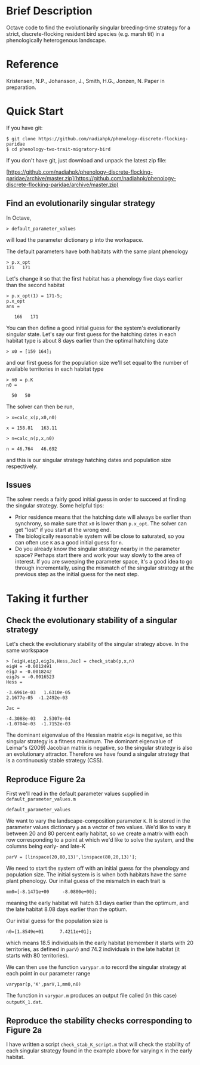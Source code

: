 # Brief Description

Octave code to find the evolutionarily singular breeding-time strategy for a strict, discrete-flocking resident bird species (e.g. marsh tit) in a phenologically heterogenous landscape.

# Reference

Kristensen, N.P., Johansson, J., Smith, H.G., Jonzen, N. Paper in preparation.

# Quick Start

If you have git:

    $ git clone https://github.com/nadiahpk/phenology-discrete-flocking-paridae
    $ cd phenology-two-trait-migratory-bird

If you don't have git, just download and unpack the latest zip file:

[https://github.com/nadiahpk/phenology-discrete-flocking-paridae/archive/master.zip](https://github.com/nadiahpk/phenology-discrete-flocking-paridae/archive/master.zip)

## Find an evolutionarily singular strategy

In Octave,

```> default_parameter_values```

will load the parameter dictionary p into the workspace. 

The default parameters have both habitats with the same
plant phenology

```
> p.x_opt
171   171
```

Let's change it so that the first habitat has a phenology
five days earlier than the second habitat

```
> p.x_opt(1) = 171-5;
p.x_opt
ans =

   166   171 
```

You can then define a good initial guess for the system's
evolutionarily singular state. Let's say our first guess for the
hatching dates in each habitat type is about 8 days earlier
than the optimal hatching date

```
> x0 = [159 164];
```

and our first guess for the population size we'll set equal
to the number of available territories in each habitat type

```
> n0 = p.K
n0 =

  50   50 
```

The solver can then be run,

```
> x=calc_x(p,x0,n0)

x = 158.81   163.11

> n=calc_n(p,x,n0)

n = 46.764   46.692
```

and this is our singular strategy hatching dates and
population size respectively.

## Issues

The solver needs a fairly good initial guess in order to succeed at finding the singular strategy. Some helpful tips:

* Prior residence means that the hatching date will always be earlier than synchrony, so make sure that ```x0``` is lower than ```p.x_opt```. The solver can get "lost" if you start at the wrong end.
* The biologically reasonable system will be close to saturated, so you can often use ```K``` as a good initial guess for ```n```.
* Do you already know the singular strategy nearby in the parameter space? Perhaps start there and work your way slowly to the area of interest. If you are sweeping the parameter space, it's a good idea to go through incrementally, using the mismatch of the singular strategy at the previous step as the initial guess for the next step.

# Taking it further

## Check the evolutionary stability of a singular strategy

Let's check the evolutionary stability of the singular
strategy above. In the same workspace

```
> [eigH,eigJ,eigJs,Hess,Jac] = check_stab(p,x,n)
eigH = -0.0012491
eigJ = -0.0018242
eigJs = -0.0016523
Hess =

-3.6961e-03   1.6310e-05
2.1677e-05  -1.2492e-03

Jac =

-4.3088e-03   2.5307e-04
-1.0704e-03  -1.7152e-03 
```

The dominant eigenvalue of the Hessian matrix ```eigH``` is
negative, so this singular strategy is a fitness maximum.
The dominant eigenvalue of Leimar's (2009) Jacobian
matrix is negative, so the singular strategy is also
an evolutionary attractor. Therefore we have found a singular
strategy that is a continuously stable strategy (CSS).

## Reproduce Figure 2a

First we'll read in the default parameter values supplied in
```default_parameter_values.m```

```
default_parameter_values
```

We want to vary the landscape-composition parameter ```K```.
It is stored in the parameter values dictionary ```p``` as a
vector of two values. We'd like to vary it between 20 and 80
percent early habitat, so we create a matrix with each row
corresponding to a point at which we'd like to solve the
system, and the columns being early- and late-K
```
parV = [linspace(20,80,13)',linspace(80,20,13)'];
```

We need to start the system off with an initial guess for
the phenology and population size. The initial system is 
is when both habitats have the same plant phenology. Our
initial guess of the mismatch in each trait is
```
mm0=[-8.1471e+00     -8.0800e+00];
```
meaning the early habitat will hatch 8.1 days earlier than
the optimum, and the late habitat 8.08 days earlier than the
optium.

Our initial guess for the population size is
```
n0=[1.8549e+01      7.4211e+01];
```
which means 18.5 individuals in the early habitat (remember
it starts with 20 territories, as defined in ```parV```) and 
74.2 individuals in the late habitat (it starts with 80
territories).

We can then use the function ```varypar.m``` to record the
singular strategy at each point in our parameter range
```
varypar(p,'K',parV,1,mm0,n0)
```
The function in ```varypar.m``` produces an output file
called (in this case) ```outputK_1.dat```. 

## Reproduce the stability checks corresponding to Figure 2a

I have written a script ```check_stab_K_script.m``` that
will check the stability of each singular strategy found in the example
above for varying ```K``` in the early habitat.
